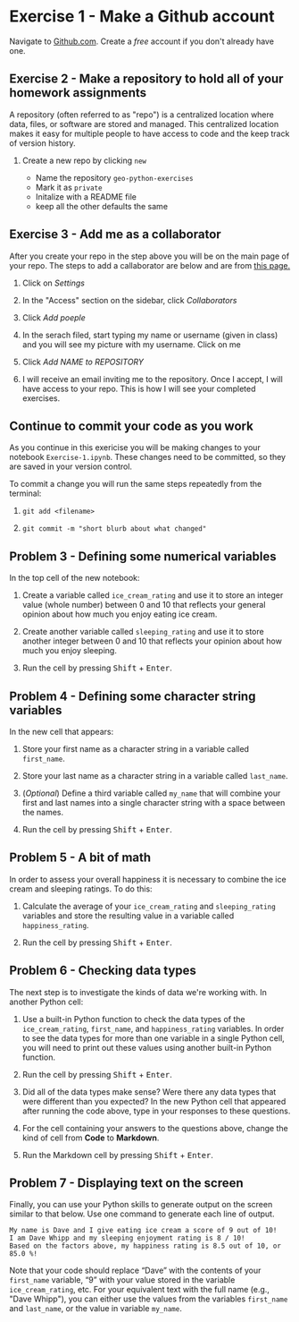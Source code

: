 # Exercise 1 - Make a Github account

Navigate to [Github.com](github.com). Create a *free* account if you don't already have one. 

## Exercise 2 - Make a repository to hold all of your homework assignments

A repository (often referred to as "repo") is a centralized location where data, files, or software are stored and managed. This centralized location makes it easy for multiple people to have access to code and the keep track of version history. 

1. Create a new repo by clicking `new`

   * Name the repository `geo-python-exercises`
   * Mark it as `private`
   * Initalize with a README file
   * keep all the other defaults the same

## Exercise 3 - Add me as a collaborator 

After you create your repo in the step above you will be on the main page of your repo. The steps to add a callaborator are below and are from [this page.](https://docs.github.com/en/account-and-profile/setting-up-and-managing-your-personal-account-on-github/managing-access-to-your-personal-repositories/inviting-collaborators-to-a-personal-repository)

1. Click on *Settings*

2. In the "Access" section on the sidebar, click *Collaborators*

3. Click *Add poeple*

4. In the serach filed, start typing my name or username (given in class) and you will see my picture with my username. Click on me

5. Click *Add NAME to REPOSITORY*

6. I will receive an email inviting me to the repository. Once I accept, I will have access to your repo. This is how I will see your completed exercises. 

## 
<!---
## Problem 2.5 - Connect what you are doing locally to your github repository online
Note: The steps in Problem 2, 2.5, and Continuing to commit your work are from [this youtube video.](https://www.youtube.com/watch?v=jXpT8eOzzCM) 
9. In your github repository where you accepted the assignment, copy the link to your repo

10. In your termainal type `git remote add orgin <link to your repo>` (remove the <>).  This links your *local* repo to your repo online

11. Type `git push -u origin main`. This *pushes* the changes you made locally to your repo online

12. Enter your *github* username

13. Enter your *github* password

14. On your browser if you refresh the page on your github repo you can see all of the files you committed.
-->
## Continue to commit your code as you work
As you continue in this exericise you will be making changes to your notebook `Exercise-1.ipynb`. These changes need to be committed, so they are saved in your version control.

To commit a change you will run the same steps repeatedly from the terminal: 
1. `git add <filename>`

2. `git commit -m "short blurb about what changed"`

<!---
Periodically (**and always before you leave the lab**), you will need to *push* these changes to your online repository. To do this:
1. `git push`

2. Enter your *github* username

3. Enter your *github* password 
-->
## Problem 3 - Defining some numerical variables

In the top cell of the new notebook:

1. Create a variable called `ice_cream_rating` and use it to store an integer value (whole number) between 0 and 10 that reflects your general opinion about how much you enjoy eating ice cream.

2. Create another variable called `sleeping_rating` and use it to store another integer between 0 and 10 that reflects your opinion about how much you enjoy sleeping.

3. Run the cell by pressing <kbd>Shift</kbd> + <kbd>Enter</kbd>.

## Problem 4 - Defining some character string variables

In the new cell that appears:

1. Store your first name as a character string in a variable called `first_name`.

2. Store your last name as a character string in a variable called `last_name`.

3. (*Optional*) Define a third variable called `my_name` that will combine your first and last names into a single character string with a space between the names.

4. Run the cell by pressing <kbd>Shift</kbd> + <kbd>Enter</kbd>.

## Problem 5 - A bit of math

In order to assess your overall happiness it is necessary to combine the ice cream and sleeping ratings. To do this:

1. Calculate the average of your `ice_cream_rating` and `sleeping_rating` variables and store the resulting value in a variable called `happiness_rating`.

2. Run the cell by pressing <kbd>Shift</kbd> + <kbd>Enter</kbd>.

## Problem 6 - Checking data types

The next step is to investigate the kinds of data we're working with. In another Python cell:

1. Use a built-in Python function to check the data types of the `ice_cream_rating`, `first_name`, and `happiness_rating` variables. In order to see the data types for more than one variable in a single Python cell, you will need to print out these values using another built-in Python function.

2. Run the cell by pressing <kbd>Shift</kbd> + <kbd>Enter</kbd>.

3. Did all of the data types make sense? Were there any data types that were different than you expected? In the new Python cell that appeared after running the code above, type in your responses to these questions.

4. For the cell containing your answers to the questions above, change the kind of cell from **Code** to **Markdown**.

5. Run the Markdown cell by pressing <kbd>Shift</kbd> + <kbd>Enter</kbd>.

## Problem 7 - Displaying text on the screen

Finally, you can use your Python skills to generate output on the screen similar to that below. Use one command to generate each line of output.

```
My name is Dave and I give eating ice cream a score of 9 out of 10!
I am Dave Whipp and my sleeping enjoyment rating is 8 / 10!
Based on the factors above, my happiness rating is 8.5 out of 10, or 85.0 %!
```

Note that your code should replace “Dave” with the contents of your `first_name` variable, “9” with your value stored in the variable `ice_cream_rating`, etc. For your equivalent text with the full name (e.g., "Dave Whipp"), you can either use the values from the variables `first_name` and `last_name`, or the value in variable `my_name`.
<!---
## Finishing the exercise

To complete this exercise, make sure you have pushed your final changes to your github repository. Go to your github repo and look at your notebook (you can click on it and it will open in a read-only format) to make sure it has all of your final changes
--->
